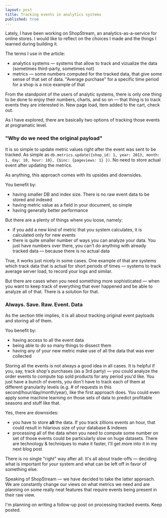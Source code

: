 ```yaml
---
layout: post
title: Tracking events in analytics systems
published: true
---
```


Lately, I have been working on ShopStream, an analytics-as-a-service for online stores. I would like to reflect on the choices I made and the things I learned during building it.

The terms I use in the article:

* analytics systems — systems that allow to track and vizualize the data (sometimes third-party, sometimes not)
* metrics — some numbers computed for the tracked data, that give some sense of that set of data. "Average purchase" for a specific time period for a shop is a nice example of that

From the standpoint of the users of analytic systems, there is only one thing to be done to enjoy their numbers, charts, and so on — that thing is to track events they are interested in. New page load, item added to the cart, check out.

As I have explored, there are basically two options of tracking those events at programatic level.

### "Why do we need the original payload"

It is so simple to update metric values right after the event was sent to be tracked. As simple as `db.metrics.update({shop_id: 1, year: 2013, month: 1, day: 10, hour: 10}, {$inc: {pageviews: 1} })`. No need to store actual event after updating the metrics.

As anything, this approach comes with its upsides and downsides. 

You benefit by:

* having smaller DB and index size. There is no raw event data to be stored and indexed
* having metric value as a field in your document, so simple
* having generally better performance

But there are a plenty of things where you loose, namely:

* if you add a new kind of metric that you system calculates, it is calculated only for new events
* there is quite smaller number of ways you can analyze your data. You just have numbers over there, you can't do anything with already tracked data — because there is no actual data

True, it works just nicely in some cases. One example of that are systems which track data that is actual for short periods of times — systems to track average server load, to record your logs and similar.

But there are cases when you need something more sophisticated — when you want to keep track of everything that ever happened and be able to analyze all of that. There is a solution for that. 

### Always. Save. Raw. Event. Data

As the section title implies, it is all about tracking original event payloads and storing all of them.

You benefit by:

* having access to all the event data
* being able to do so many things to dissect them
* having any of your new metric make use of all the data that was ever collected

Storing all the events is not always a good idea in all cases. It is helpful if you, say, track shop's purchases (as a 3rd party) — you could analyze the order events to compute top sold products for any period you'd like. You just have a bunch of events, you don't have to track each of them at different granularity levels (e.g. # of requests in this second/hour/day/month/year), like the first approach does. You could even apply some machine learning on those sets of data to predict profitable seasons and stuff like that.

Yes, there are downsides:

* you have to store **all** the data. If you track zillions events an hour, that could result in hilarious size of your database & indexes
* processing all of the data when you need to compute some number on set of those events could be particularly slow on huge datasets. There are technology & techniques to make it faster, I'll get more into it in my next blog post

There is no single "right" way after all. It's all about trade-offs — deciding what is important for *your* system and what can be left off in favor of something else.

Speaking of ShopStream — we have decided to take the latter approach. We are constantly change our views on what metrics we need and are planning on some really neat features that require events being present in their raw view.

I'm planning on writing a follow-up post on processing tracked events. Keep posted.
